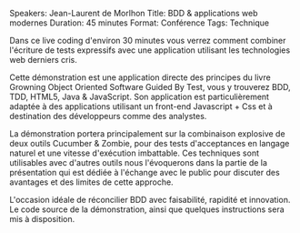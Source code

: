 Speakers: Jean-Laurent de Morlhon
Title: BDD &amp; applications web modernes
Duration: 45 minutes
Format: Conférence
Tags: Technique

Dans ce live coding d'environ 30 minutes vous verrez comment combiner l'écriture de tests expressifs avec une application utilisant les technologies web derniers cris.

Cette démonstration est une application directe des principes du livre Growning Object Oriented Software Guided By Test, vous y trouverez BDD, TDD, HTML5, Java & JavaScript. Son application est particulièrement adaptée à des applications utilisant un front-end Javascript + Css et à destination des développeurs comme des analystes.

La démonstration portera principalement sur la combinaison explosive de deux outils Cucumber & Zombie, pour des tests d'acceptances en langage naturel et une vitesse d'exécution imbattable. Ces techniques sont utilisables avec d'autres outils nous l'évoquerons dans la partie de la présentation qui est dédiée à l'échange avec le public pour discuter des avantages et des limites de cette approche.

L'occasion idéale de réconcilier BDD avec faisabilité, rapidité et innovation. Le code source de la démonstration, ainsi que quelques instructions sera mis à disposition.
